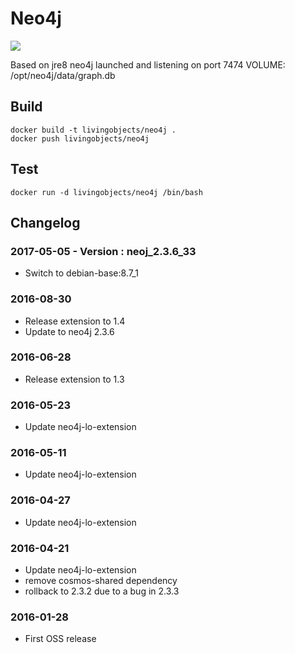 # Neo4j

[![](https://badge.imagelayers.io/livingobjects/neo4j:latest.svg)](https://imagelayers.io/?images=livingobjects/neo4j:latest 'Get your own badge on imagelayers.io')

Based on jre8 neo4j launched and listening on port 7474 VOLUME: /opt/neo4j/data/graph.db

## Build

    docker build -t livingobjects/neo4j .
    docker push livingobjects/neo4j
    
## Test

    docker run -d livingobjects/neo4j /bin/bash

## Changelog

### 2017-05-05 - Version : neoj_2.3.6_33
* Switch to debian-base:8.7_1

### 2016-08-30
 * Release extension to 1.4
 * Update to neo4j 2.3.6

### 2016-06-28
 * Release extension to 1.3

### 2016-05-23
 * Update neo4j-lo-extension

### 2016-05-11
 * Update neo4j-lo-extension
 
### 2016-04-27
 * Update neo4j-lo-extension
 
### 2016-04-21
 * Update neo4j-lo-extension
 * remove cosmos-shared dependency
 * rollback to 2.3.2 due to a bug in 2.3.3
 
### 2016-01-28
* First OSS release

